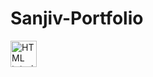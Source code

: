 # Sanjiv-Portfolio
<a href="https://starsanjiv.github.io/Sanjiv-Portfolio/">
<img src="smiley.gif" alt="HTML tutorial" style="width:42px;height:42px;">
</a>

